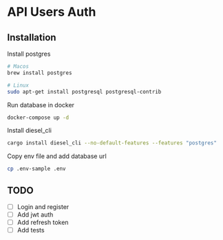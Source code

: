 # API Users Auth

## Installation

Install postgres

```bash
# Macos
brew install postgres

# Linux
sudo apt-get install postgresql postgresql-contrib
```

Run database in docker

```bash
docker-compose up -d
```

Install diesel_cli

```bash
cargo install diesel_cli --no-default-features --features "postgres"
```

Copy env file and add database url

```bash
cp .env-sample .env
```

## TODO

- [ ] Login and register
- [ ] Add jwt auth
- [ ] Add refresh token
- [ ] Add tests
